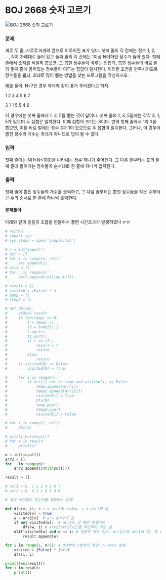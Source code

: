 # BOJ 2668 숫자 고르기
![BOJ 2668 숫자 고르기](https://www.acmicpc.net/problem/2668)
### 문제

세로 두 줄, 가로로 N개의 칸으로 이루어진 표가 있다. 첫째 줄의 각 칸에는 정수 1, 2, …, N이 차례대로 들어 있고 둘째 줄의 각 칸에는 1이상 N이하인 정수가 들어 있다. 첫째 줄에서 숫자를 적절히 뽑으면, 그 뽑힌 정수들이 이루는 집합과, 뽑힌 정수들의 바로 밑의 둘째 줄에 들어있는 정수들이 이루는 집합이 일치한다. 이러한 조건을 만족시키도록 정수들을 뽑되, 최대로 많이 뽑는 방법을 찾는 프로그램을 작성하시오. 

예를 들어, N=7인 경우 아래와 같이 표가 주어졌다고 하자.

1 2 3 4 5 6 7

3 1 1 5 5 4 6

이 경우에는 첫째 줄에서 1, 3, 5를 뽑는 것이 답이다. 첫째 줄의 1, 3, 5밑에는 각각 3, 1, 5가 있으며 두 집합은 일치한다. 이때 집합의 크기는 3이다. 만약 첫째 줄에서 1과 3을 뽑으면, 이들 바로 밑에는 정수 3과 1이 있으므로 두 집합이 일치한다. 그러나, 이 경우에 뽑힌 정수의 개수는 최대가 아니므로 답이 될 수 없다.

### 입력
첫째 줄에는 N(1≤N≤100)을 나타내는 정수 하나가 주어진다. 그 다음 줄부터는 표의 둘째 줄에 들어가는 정수들이 순서대로 한 줄에 하나씩 입력된다.

### 출력
첫째 줄에 뽑힌 정수들의 개수를 출력하고, 그 다음 줄부터는 뽑힌 정수들을 작은 수부터 큰 수의 순서로 한 줄에 하나씩 출력한다.

#### 문제풀이
아래와 같이 일일히 조합을 만들어서 풀면 시간초과가 발생하였다 ㅠㅠ 
```python
# 시간초과 
# import sys
# sys.stdin = open('sample.txt')

# n = int(input())
# arr = [] 
# for i in range(1, n+1):
#     arr.append(i)
# arr2 = []
# for _ in range(n):
#     arr2.append(int(input()))

# result = []
# visited = [False] * n
# temp = []
# temp2 = []

# def dfs(N):
#     global result
#     if len(temp) == N:
#         t = temp[::]
#         t2 = temp2[::]
#         t.sort()
#         t2.sort()
#         if t == t2 :
#             result = t
#             return
#         else:
#             return
#     if visited[N] == False:
#         visited[N] = True

#     for i in range(n):
#         if arr[i] not in temp and visited[i] == False: 
#             temp.append(arr[i])
#             temp2.append(arr2[i])
#             visited[i] = True
#             dfs(N)
#             temp.pop()
#             temp2.pop()
#             visited[i] = False

# for i in range(1, n+1):
#     dfs(i)

# print(len(result))
# for i in result:
#     print(i)
```
```python
n = int(input())
arr2 = []
for _ in range(n):
    arr2.append(int(input()))

result = []

# arr1 = 0, 1 2 3 4 5 6 7
# arr2 = 0, 3 1 1 5 5 4 6

# 결국 싸이클이 도는지를 확인하는 문제 

def dfs(v, i): # v = arr2의 index, i = arr1의 값
    visited[v] = True 
    w = arr2[v]  # w = arr2의 값
    if not visited[w]:  # arr2의 값 확인 안했다면
        dfs(w, i) # arr2[arr2[v]]를 확인하러 가는 셈
    elif visited[w] and w == i: # 방문한 적도 있고, arr[v]와 arr1의 값, 즉 i의 값이 같다면 순환 돈다는 의미 -> 첫번째 v 번부터 시작해서 순환할 수 있는 만큼 다 순환했는데 i랑 같다? 그건 인정이지
        result.append(w)

for i in range(1, n+1): # 0번부터 n번까지 확인 -> arr1 로써
    visited = [False] * (n+1)
    dfs(i, i)

print(len(result))
for i in result:
    print(i)
```